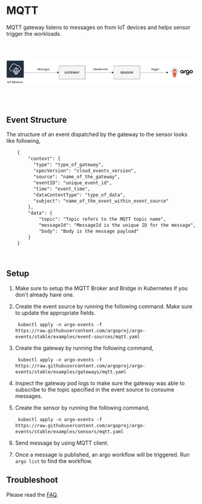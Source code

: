 # MQTT

MQTT gateway listens to messages on from IoT devices and helps sensor trigger the workloads.  

<br/>
<br/>

<p align="center">
  <img src="https://github.com/argoproj/argo-events/blob/master/docs/assets/mqtt-setup.png?raw=true" alt="MQTT Setup"/>
</p>

<br/>
<br/>

## Event Structure

The structure of an event dispatched by the gateway to the sensor looks like following,


        {
            "context": {
              "type": "type_of_gateway",
              "specVersion": "cloud_events_version",
              "source": "name_of_the_gateway",
              "eventID": "unique_event_id",
              "time": "event_time",
              "dataContentType": "type_of_data",
              "subject": "name_of_the_event_within_event_source"
            },
            "data": {
                "topic": "Topic refers to the MQTT topic name",
                "messageId": "MessageId is the unique ID for the message",
                "body": "Body is the message payload"
            }
        }

<br/>

## Setup

1. Make sure to setup the MQTT Broker and Bridge in Kubernetes if you don't already have one. 

2. Create the event source by running the following command. Make sure to update the appropriate fields.

        kubectl apply -n argo-events -f https://raw.githubusercontent.com/argoproj/argo-events/stable/examples/event-sources/mqtt.yaml

3. Create the gateway by running the following command,

        kubectl apply -n argo-events -f https://raw.githubusercontent.com/argoproj/argo-events/stable/examples/gateways/mqtt.yaml

4. Inspect the gateway pod logs to make sure the gateway was able to subscribe to the topic specified in the event source to consume messages.

5. Create the sensor by running the following command,

        kubectl apply -n argo-events -f https://raw.githubusercontent.com/argoproj/argo-events/stable/examples/sensors/mqtt.yaml

6. Send message by using MQTT client.

7. Once a message is published, an argo workflow will be triggered. Run `argo list` to find the workflow. 

## Troubleshoot
Please read the [FAQ](https://argoproj.github.io/argo-events/FAQ/).


